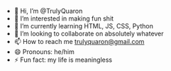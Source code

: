 - 👋 Hi, I’m @TrulyQuaron
- 👀 I’m interested in making fun shit
- 🌱 I’m currently learning HTML, JS, CSS, Python
- 💞️ I’m looking to collaborate on absolutely whatever
- 📫 How to reach me trulyquaron@gmail.com
- 😄 Pronouns: he/him
- ⚡ Fun fact: my life is meaningless

